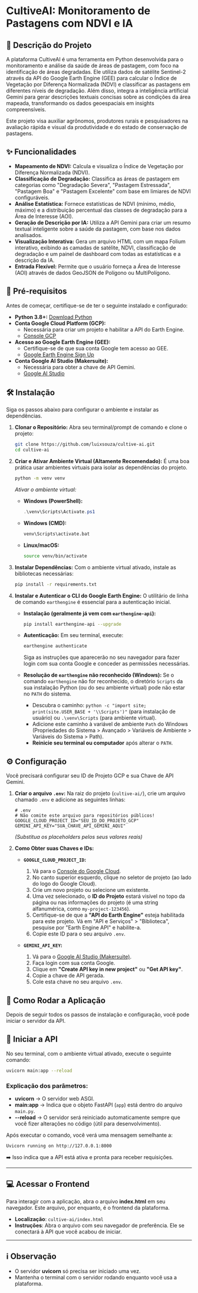 # CultiveAI: Monitoramento de Pastagens com NDVI e IA

## 📄 Descrição do Projeto

A plataforma CultiveAI é uma ferramenta em Python desenvolvida para o monitoramento e análise da saúde de áreas de pastagem, com foco na identificação de áreas degradadas. Ele utiliza dados de satélite Sentinel-2 através da API do Google Earth Engine (GEE) para calcular o Índice de Vegetação por Diferença Normalizada (NDVI) e classificar as pastagens em diferentes níveis de degradação. Além disso, integra a inteligência artificial Gemini para gerar descrições textuais concisas sobre as condições da área mapeada, transformando os dados geoespaciais em insights compreensíveis.

Este projeto visa auxiliar agrônomos, produtores rurais e pesquisadores na avaliação rápida e visual da produtividade e do estado de conservação de pastagens.

## ✨ Funcionalidades

- **Mapeamento de NDVI:** Calcula e visualiza o Índice de Vegetação por Diferença Normalizada (NDVI).
- **Classificação de Degradação:** Classifica as áreas de pastagem em categorias como "Degradação Severa", "Pastagem Estressada", "Pastagem Boa" e "Pastagem Excelente" com base em limiares de NDVI configuráveis.
- **Análise Estatística:** Fornece estatísticas de NDVI (mínimo, médio, máximo) e a distribuição percentual das classes de degradação para a Área de Interesse (AOI).
- **Geração de Descrição por IA:** Utiliza a API Gemini para criar um resumo textual inteligente sobre a saúde da pastagem, com base nos dados analisados.
- **Visualização Interativa:** Gera um arquivo HTML com um mapa Folium interativo, exibindo as camadas de satélite, NDVI, classificação de degradação e um painel de dashboard com todas as estatísticas e a descrição da IA.
- **Entrada Flexível:** Permite que o usuário forneça a Área de Interesse (AOI) através de dados GeoJSON de Polígono ou MultiPolígono.

## 🚀 Pré-requisitos

Antes de começar, certifique-se de ter o seguinte instalado e configurado:

- **Python 3.8+:** [Download Python](https://www.python.org/downloads/)
- **Conta Google Cloud Platform (GCP):**
  - Necessária para criar um projeto e habilitar a API do Earth Engine.
  - [Console GCP](https://console.cloud.google.com/)
- **Acesso ao Google Earth Engine (GEE):**
  - Certifique-se de que sua conta Google tem acesso ao GEE.
  - [Google Earth Engine Sign Up](https://earthengine.google.com/signup/)
- **Conta Google AI Studio (Makersuite):**
  - Necessária para obter a chave de API Gemini.
  - [Google AI Studio](https://makersuite.google.com/app/apikey)

## 🛠️ Instalação

Siga os passos abaixo para configurar o ambiente e instalar as dependências.

1.  **Clonar o Repositório:**
    Abra seu terminal/prompt de comando e clone o projeto:

    ```bash
    git clone https://github.com/luixsouza/cultive-ai.git
    cd cultive-ai
    ```

2.  **Criar e Ativar Ambiente Virtual (Altamente Recomendado):**
    É uma boa prática usar ambientes virtuais para isolar as dependências do projeto.

    ```bash
    python -m venv venv
    ```

    _Ativar o ambiente virtual:_

    - **Windows (PowerShell):**
      ```powershell
      .\venv\Scripts\Activate.ps1
      ```
    - **Windows (CMD):**
      ```cmd
      venv\Scripts\activate.bat
      ```
    - **Linux/macOS:**
      ```bash
      source venv/bin/activate
      ```

3.  **Instalar Dependências:**
    Com o ambiente virtual ativado, instale as bibliotecas necessárias:

    ```bash
    pip install -r requirements.txt
    ```

4.  **Instalar e Autenticar o CLI do Google Earth Engine:**
    O utilitário de linha de comando `earthengine` é essencial para a autenticação inicial.

    - **Instalação (geralmente já vem com `earthengine-api`):**

      ```bash
      pip install earthengine-api --upgrade
      ```

    - **Autenticação:**
      Em seu terminal, execute:

      ```bash
      earthengine authenticate
      ```

      Siga as instruções que aparecerão no seu navegador para fazer login com sua conta Google e conceder as permissões necessárias.

    - **Resolução de `earthengine` não reconhecido (Windows):** Se o comando `earthengine` não for reconhecido, o diretório `Scripts` da sua instalação Python (ou do seu ambiente virtual) pode não estar no `PATH` do sistema.

      - Descubra o caminho: `python -c "import site; print(site.USER_BASE + '\\Scripts')"` (para instalação de usuário) ou `.\venv\Scripts` (para ambiente virtual).
      - Adicione este caminho à variável de ambiente `Path` do Windows (Propriedades do Sistema \> Avançado \> Variáveis de Ambiente \> Variáveis do Sistema \> Path).
      - **Reinicie seu terminal ou computador** após alterar o `PATH`.

## ⚙️ Configuração

Você precisará configurar seu ID de Projeto GCP e sua Chave de API Gemini.

1.  **Criar o arquivo `.env`:**
    Na raiz do projeto (`cultive-ai/`), crie um arquivo chamado `.env` e adicione as seguintes linhas:

    ```
    # .env
    # Não comite este arquivo para repositórios públicos!
    GOOGLE_CLOUD_PROJECT_ID="SEU_ID_DO_PROJETO_GCP"
    GEMINI_API_KEY="SUA_CHAVE_API_GEMINI_AQUI"
    ```

    _(Substitua os placeholders pelos seus valores reais)_

2.  **Como Obter suas Chaves e IDs:**

    - **`GOOGLE_CLOUD_PROJECT_ID`:**

      1.  Vá para o [Console do Google Cloud](https://console.cloud.google.com/).
      2.  No canto superior esquerdo, clique no seletor de projeto (ao lado do logo do Google Cloud).
      3.  Crie um novo projeto ou selecione um existente.
      4.  Uma vez selecionado, o **ID do Projeto** estará visível no topo da página ou nas informações do projeto (é uma string alfanumérica, como `my-project-123456`).
      5.  Certifique-se de que a **"API do Earth Engine"** esteja habilitada para este projeto. Vá em "API e Serviços" \> "Biblioteca", pesquise por "Earth Engine API" e habilite-a.
      6.  Copie este ID para o seu arquivo `.env`.

    - **`GEMINI_API_KEY`:**

      1.  Vá para o [Google AI Studio (Makersuite)](https://makersuite.google.com/app/apikey).
      2.  Faça login com sua conta Google.
      3.  Clique em **"Create API key in new project"** ou **"Get API key"**.
      4.  Copie a chave de API gerada.
      5.  Cole esta chave no seu arquivo `.env`.

## 🏃 Como Rodar a Aplicação

Depois de seguir todos os passos de instalação e configuração, você pode iniciar o servidor da API.

## 🚀 Iniciar a API

No seu terminal, com o ambiente virtual ativado, execute o seguinte comando:

```bash
uvicorn main:app --reload
```

### Explicação dos parâmetros:

- **uvicorn** → O servidor web ASGI.
- **main\:app** → Indica que o objeto FastAPI (`app`) está dentro do arquivo `main.py`.
- **--reload** → O servidor será reiniciado automaticamente sempre que você fizer alterações no código (útil para desenvolvimento).

Após executar o comando, você verá uma mensagem semelhante a:

```
Uvicorn running on http://127.0.0.1:8000
```

➡️ Isso indica que a API está ativa e pronta para receber requisições.

---

## 💻 Acessar o Frontend

Para interagir com a aplicação, abra o arquivo **index.html** em seu navegador.
Este arquivo, por enquanto, é o frontend da plataforma.

- **Localização**: `cultive-ai/index.html`
- **Instruções**: Abra o arquivo com seu navegador de preferência. Ele se conectará à API que você acabou de iniciar.

---

## ℹ️ Observação

- O servidor **uvicorn** só precisa ser iniciado uma vez.
- Mantenha o terminal com o servidor rodando enquanto você usa a plataforma.

